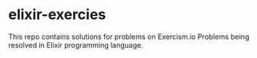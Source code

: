 # elixir-exercies

This repo contains solutions for problems on Exercism.io
Problems being resolved in Elixir programming language.  

